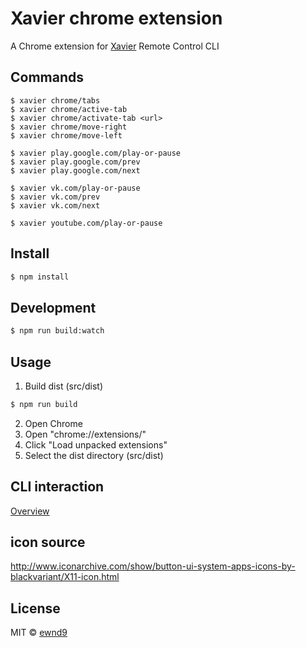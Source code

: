 # Xavier chrome extension

A Chrome extension for [Xavier](https://github.com/ewnd9/xavier) Remote Control CLI

## Commands

```
$ xavier chrome/tabs
$ xavier chrome/active-tab
$ xavier chrome/activate-tab <url>
$ xavier chrome/move-right
$ xavier chrome/move-left

$ xavier play.google.com/play-or-pause
$ xavier play.google.com/prev
$ xavier play.google.com/next

$ xavier vk.com/play-or-pause
$ xavier vk.com/prev
$ xavier vk.com/next

$ xavier youtube.com/play-or-pause
```

## Install

```sh
$ npm install
```

## Development

```sh
$ npm run build:watch
```

## Usage

1. Build dist (src/dist)

```sh
$ npm run build
```

2. Open Chrome
3. Open "chrome://extensions/"
4. Click "Load unpacked extensions"
5. Select the dist directory (src/dist)

## CLI interaction

[Overview](cli/README.md)

## icon source

http://www.iconarchive.com/show/button-ui-system-apps-icons-by-blackvariant/X11-icon.html

## License

MIT © [ewnd9](http://ewnd9.com)
